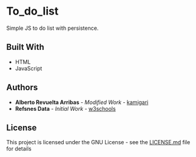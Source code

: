 # To_do_list
Simple JS to do list with persistence.

## Built With

* HTML
* JavaScript

## Authors

* **Alberto Revuelta Arribas** - *Modified Work* - [kamigari](https://github.com/kamigari)
* **Refsnes Data** - *Initial Work* - [w3schools](http://www.w3schools.com/howto/howto_js_todolist.asp)

## License

This project is licensed under the GNU License - see the [LICENSE.md](LICENSE.md) file for details
